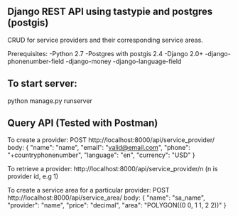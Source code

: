 ## Django REST API using tastypie and postgres (postgis)

CRUD for service providers and their corresponding service areas. 

Prerequisites:
-Python 2.7
-Postgres with postgis 2.4
-Django 2.0+
-django-phonenumber-field
-django-money
-django-language-field

## To start server:
python manage.py runserver

## Query API (Tested with Postman)
To create a provider: 
POST http://localhost:8000/api/service_provider/ 
body:
{
	"name": "name",
	"email": "valid@email.com",
	"phone": "+countryphonenumber",
	"language": "en",
	"currency": "USD"
}

To retrieve a provider:
http://localhost:8000/api/service_provider/n    (n is provider id, e.g 1)

To create a service area for a particular provider:
POST http://localhost:8000/api/service_area/
body:
{
	"name": "sa_name",
	"provider": "name",
	"price": "decimal",
	"area": "POLYGON((0 0, 1 1, 2 2))"
}

